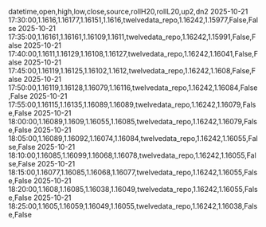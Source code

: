 datetime,open,high,low,close,source,rollH20,rollL20,up2,dn2
2025-10-21 17:30:00,1.1616,1.16177,1.16151,1.1616,twelvedata_repo,1.16242,1.15977,False,False
2025-10-21 17:35:00,1.16161,1.16161,1.16109,1.1611,twelvedata_repo,1.16242,1.15991,False,False
2025-10-21 17:40:00,1.1611,1.16129,1.16108,1.16127,twelvedata_repo,1.16242,1.16041,False,False
2025-10-21 17:45:00,1.16119,1.16125,1.16102,1.1612,twelvedata_repo,1.16242,1.1608,False,False
2025-10-21 17:50:00,1.16119,1.16128,1.16079,1.16116,twelvedata_repo,1.16242,1.16084,False,False
2025-10-21 17:55:00,1.16115,1.16135,1.16089,1.16089,twelvedata_repo,1.16242,1.16079,False,False
2025-10-21 18:00:00,1.16089,1.1609,1.16055,1.16085,twelvedata_repo,1.16242,1.16079,False,False
2025-10-21 18:05:00,1.16089,1.16092,1.16074,1.16084,twelvedata_repo,1.16242,1.16055,False,False
2025-10-21 18:10:00,1.16085,1.16099,1.16068,1.16078,twelvedata_repo,1.16242,1.16055,False,False
2025-10-21 18:15:00,1.16077,1.16085,1.16068,1.16077,twelvedata_repo,1.16242,1.16055,False,False
2025-10-21 18:20:00,1.1608,1.16085,1.16038,1.16049,twelvedata_repo,1.16242,1.16055,False,False
2025-10-21 18:25:00,1.1605,1.16059,1.16049,1.16055,twelvedata_repo,1.16242,1.16038,False,False
